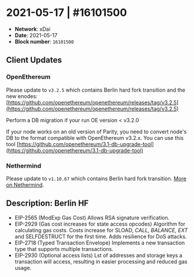# 2021-05-17 \| \#16101500

* **Network**: xDai
* **Date**: 2021-05-17
* **Block number**: `16101500`

## Client Updates

### OpenEthereum

Please update to `v3.2.5` which contains Berlin hard fork transition and the new enodes: [https://github.com/openethereum/openethereum/releases/tag/v3.2.5](https://github.com/openethereum/openethereum/releases/tag/v3.2.5)

Perform a DB migration if your run OE version &lt; v3.2.0

If your node works on an old version of Parity, you need to convert node's DB to the format compatible with OpenEthereum v3.2.x. You can use this tool [https://github.com/openethereum/3.1-db-upgrade-tool](https://github.com/openethereum/3.1-db-upgrade-tool)

### Nethermind

Please update to  `v1.10.67` which contains Berlin hard fork transition. [More on Nethermind](../../for-developers/install-xdai-client/nethermind.md).

## Description: Berlin HF

* EIP-2565 \(ModExp Gas Cost\) Allows RSA signature verification.
* EIP-2929 \(Gas cost increases for state access opcodes\) Algorithm for calculating  gas costs. Costs increase for SLOAD, _CALL, BALANCE, EXT_ and SELFDESTRUCT for the first time. Adds resilience for DoS attacks.
* EIP-2718 \(Typed Transaction Envelope\) Implements a new transaction type that  supports multiple transactions.
* EIP-2930 \(Optional access lists\) Lst of addresses and storage keys a transaction will access, resulting in easier processing and reduced gas usage. 

## 

